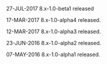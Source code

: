 27-JUL-2017
8.x-1.0-beta1 released

17-MAR-2017
8.x-1.0-alpha4 released.

12-MAR-2017
8.x-1.0-alpha3 released.

23-JUN-2016
8.x-1.0-alpha2 released.

07-MAY-2016
8.x-1.0-alpha1 released.
